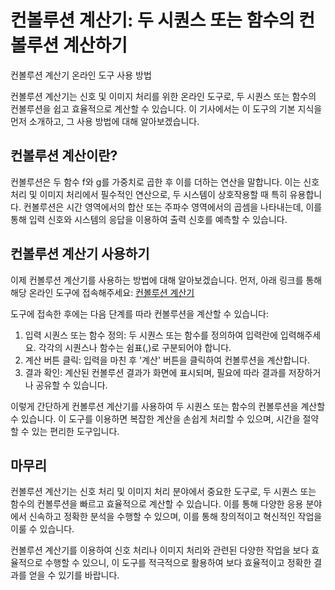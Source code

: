 컨볼루션 계산기: 두 시퀀스 또는 함수의 컨볼루션 계산하기
================================

컨볼루션 계산기 온라인 도구 사용 방법

컨볼루션 계산기는 신호 및 이미지 처리를 위한 온라인 도구로, 두 시퀀스 또는 함수의 컨볼루션을 쉽고 효율적으로 계산할 수 있습니다. 이 기사에서는 이 도구의 기본 지식을 먼저 소개하고, 그 사용 방법에 대해 알아보겠습니다.

컨볼루션 계산이란?
----------

컨볼루션은 두 함수 f와 g를 가중치로 곱한 후 이를 더하는 연산을 말합니다. 이는 신호 처리 및 이미지 처리에서 필수적인 연산으로, 두 시스템이 상호작용할 때 특히 유용합니다. 컨볼루션은 시간 영역에서의 합산 또는 주파수 영역에서의 곱셈을 나타내는데, 이를 통해 입력 신호와 시스템의 응답을 이용하여 출력 신호를 예측할 수 있습니다.

컨볼루션 계산기 사용하기
-------------

이제 컨볼루션 계산기를 사용하는 방법에 대해 알아보겠습니다. 먼저, 아래 링크를 통해 해당 온라인 도구에 접속해주세요: [컨볼루션 계산기](https://www.onlinecalculatorsfree.com/ko/math/convolution-calculator.html)

도구에 접속한 후에는 다음 단계를 따라 컨볼루션을 계산할 수 있습니다:

1. 입력 시퀀스 또는 함수 정의: 두 시퀀스 또는 함수를 정의하여 입력란에 입력해주세요. 각각의 시퀀스나 함수는 쉼표(,)로 구분되어야 합니다.
2. 계산 버튼 클릭: 입력을 마친 후 '계산' 버튼을 클릭하여 컨볼루션을 계산합니다.
3. 결과 확인: 계산된 컨볼루션 결과가 화면에 표시되며, 필요에 따라 결과를 저장하거나 공유할 수 있습니다.

이렇게 간단하게 컨볼루션 계산기를 사용하여 두 시퀀스 또는 함수의 컨볼루션을 계산할 수 있습니다. 이 도구를 이용하면 복잡한 계산을 손쉽게 처리할 수 있으며, 시간을 절약할 수 있는 편리한 도구입니다.

마무리
---

컨볼루션 계산기는 신호 처리 및 이미지 처리 분야에서 중요한 도구로, 두 시퀀스 또는 함수의 컨볼루션을 빠르고 효율적으로 계산할 수 있습니다. 이를 통해 다양한 응용 분야에서 신속하고 정확한 분석을 수행할 수 있으며, 이를 통해 창의적이고 혁신적인 작업을 이룰 수 있습니다.

컨볼루션 계산기를 이용하여 신호 처리나 이미지 처리와 관련된 다양한 작업을 보다 효율적으로 수행할 수 있으니, 이 도구를 적극적으로 활용하여 보다 효율적이고 정확한 결과를 얻을 수 있기를 바랍니다.